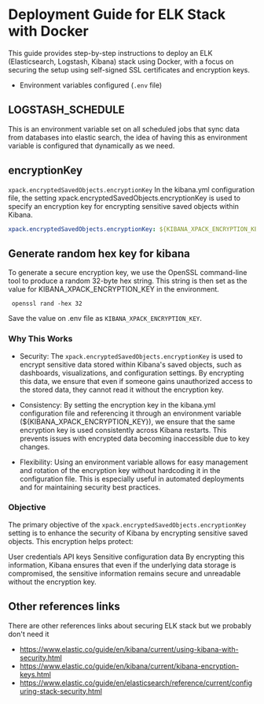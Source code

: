 # Deployment Guide for ELK Stack with Docker

This guide provides step-by-step instructions to deploy an ELK (Elasticsearch, Logstash, Kibana) stack using Docker, with a focus on securing the setup using self-signed SSL certificates and encryption keys.

- Environment variables configured (`.env` file)

## LOGSTASH_SCHEDULE

This is an environment variable set on all scheduled jobs that sync data from databases into elastic search, the idea
of having this as environment variable is configured that dynamically as we need.

## encryptionKey

`xpack.encryptedSavedObjects.encryptionKey`
In the kibana.yml configuration file, the setting xpack.encryptedSavedObjects.encryptionKey is used to specify an encryption key for encrypting sensitive saved objects within Kibana.

```yaml
xpack.encryptedSavedObjects.encryptionKey: ${KIBANA_XPACK_ENCRYPTION_KEY}
```

## Generate random hex key for kibana

To generate a secure encryption key, we use the OpenSSL command-line tool to produce a random 32-byte hex string. This string is then set as the value for KIBANA_XPACK_ENCRYPTION_KEY in the environment.

```shell
 openssl rand -hex 32 
```
Save the value on .env file as `KIBANA_XPACK_ENCRYPTION_KEY`.

### Why This Works

- Security: The `xpack.encryptedSavedObjects.encryptionKey` is used to encrypt sensitive data stored within Kibana's 
saved objects, such as dashboards, visualizations, and configuration settings. By encrypting this data, we ensure that even if someone gains unauthorized access to the stored data, they cannot read it without the encryption key.

- Consistency: By setting the encryption key in the kibana.yml configuration file and referencing it through an 
environment variable (${KIBANA_XPACK_ENCRYPTION_KEY}), we ensure that the same encryption key is used consistently across Kibana restarts. This prevents issues with encrypted data becoming inaccessible due to key changes.

- Flexibility: Using an environment variable allows for easy management and rotation of the encryption key without 
hardcoding it in the configuration file. This is especially useful in automated deployments and for maintaining security best practices.

### Objective
The primary objective of the `xpack.encryptedSavedObjects.encryptionKey` setting is to enhance the security of Kibana by encrypting sensitive saved objects. This encryption helps protect:

User credentials
API keys
Sensitive configuration data
By encrypting this information, Kibana ensures that even if the underlying data storage is compromised, the sensitive information remains secure and unreadable without the encryption key.


## Other references links

There are other references links about securing ELK stack but we probably don't need it

- https://www.elastic.co/guide/en/kibana/current/using-kibana-with-security.html
- https://www.elastic.co/guide/en/kibana/current/kibana-encryption-keys.html
- https://www.elastic.co/guide/en/elasticsearch/reference/current/configuring-stack-security.html